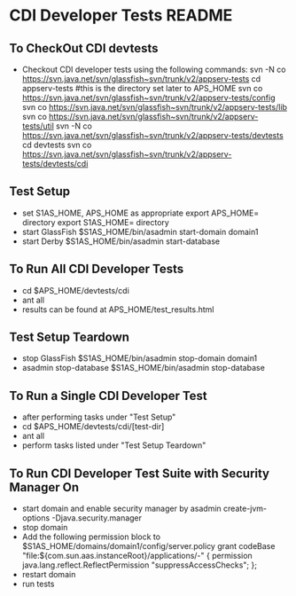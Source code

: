 CDI Developer Tests README
==========================

To CheckOut CDI devtests
-------------------------
- Checkout CDI developer tests using the following commands:
svn -N co https://svn.java.net/svn/glassfish~svn/trunk/v2/appserv-tests
cd appserv-tests #this is the directory set later to APS_HOME
svn co https://svn.java.net/svn/glassfish~svn/trunk/v2/appserv-tests/config
svn co https://svn.java.net/svn/glassfish~svn/trunk/v2/appserv-tests/lib
svn co https://svn.java.net/svn/glassfish~svn/trunk/v2/appserv-tests/util
svn -N co https://svn.java.net/svn/glassfish~svn/trunk/v2/appserv-tests/devtests
cd devtests
svn co https://svn.java.net/svn/glassfish~svn/trunk/v2/appserv-tests/devtests/cdi

Test Setup
----------
- set S1AS_HOME, APS_HOME as appropriate
export APS_HOME=<appserv-tests> directory
export S1AS_HOME=<GlassFish Installation> directory
- start GlassFish
$S1AS_HOME/bin/asadmin start-domain domain1
- start Derby
$S1AS_HOME/bin/asadmin start-database

To Run All CDI Developer Tests
------------------------------
- cd $APS_HOME/devtests/cdi
- ant all
- results can be found at APS_HOME/test_results.html


Test Setup Teardown
-------------------
- stop GlassFish
$S1AS_HOME/bin/asadmin stop-domain domain1
- asadmin stop-database
$S1AS_HOME/bin/asadmin stop-database

To Run a Single CDI Developer Test
----------------------------------
- after performing tasks under "Test Setup"
- cd $APS_HOME/devtests/cdi/[test-dir]
- ant all
- perform tasks listed under "Test Setup Teardown"

To Run CDI Developer Test Suite with Security Manager On
---------------------------------------------------------
- start domain and enable security manager by 
asadmin create-jvm-options -Djava.security.manager 
- stop domain
- Add the following permission block to $S1AS_HOME/domains/domain1/config/server.policy
grant codeBase "file:${com.sun.aas.instanceRoot}/applications/-" {
    permission java.lang.reflect.ReflectPermission "suppressAccessChecks";
};
- restart domain
- run tests


